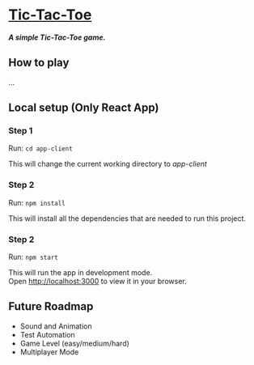 # [Tic-Tac-Toe](https://main.d1iyu8h5f8sblu.amplifyapp.com/)

***A simple Tic-Tac-Toe game.***

## How to play

...

## Local setup (Only React App)

### Step 1

Run: `cd app-client`

This will change the current working directory to *app-client*

### Step 2

Run: `npm install`

This will install all the dependencies that are needed to run this project.

### Step 2

Run: `npm start`

This will run the app in development mode.\
Open [http://localhost:3000](http://localhost:3000) to view it in your browser.

## Future Roadmap

- Sound and Animation
- Test Automation
- Game Level (easy/medium/hard)
- Multiplayer Mode
